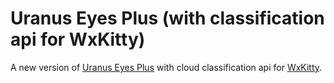# Uranus Eyes Plus (with classification api for WxKitty)
A new version of [Uranus Eyes Plus](https://github.com/ntu-as-cooklab/uranus-eyes-plus) with cloud classification api for [WxKitty](https://github.com/weather-bot/WxKitty).
